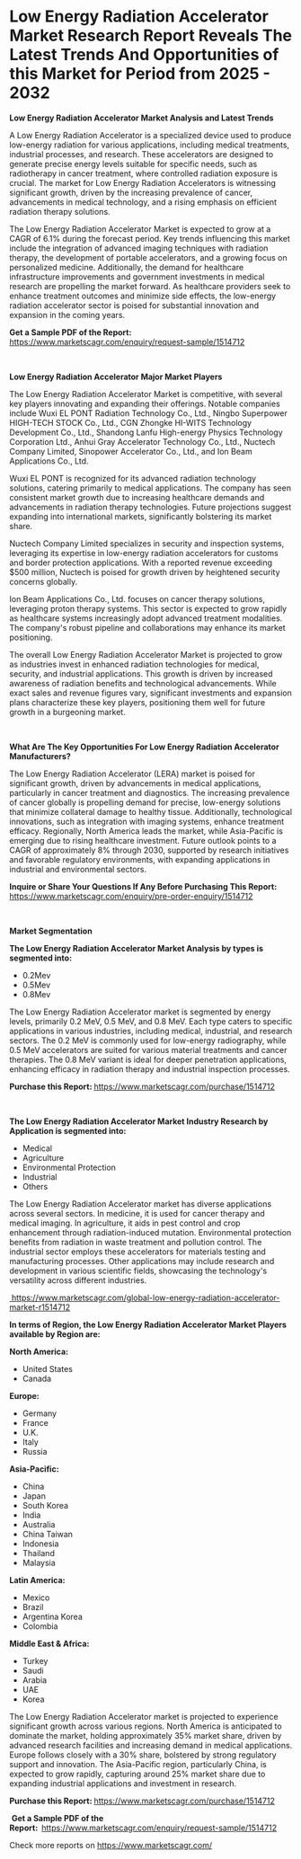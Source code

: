 <p><h1>Low Energy Radiation Accelerator Market Research Report Reveals The Latest Trends And Opportunities of this Market for Period from 2025 - 2032</h1></p><p><strong>Low Energy Radiation Accelerator Market Analysis and Latest Trends</strong></p>
<p><p>A Low Energy Radiation Accelerator is a specialized device used to produce low-energy radiation for various applications, including medical treatments, industrial processes, and research. These accelerators are designed to generate precise energy levels suitable for specific needs, such as radiotherapy in cancer treatment, where controlled radiation exposure is crucial. The market for Low Energy Radiation Accelerators is witnessing significant growth, driven by the increasing prevalence of cancer, advancements in medical technology, and a rising emphasis on efficient radiation therapy solutions.</p><p>The Low Energy Radiation Accelerator Market is expected to grow at a CAGR of 6.1% during the forecast period. Key trends influencing this market include the integration of advanced imaging techniques with radiation therapy, the development of portable accelerators, and a growing focus on personalized medicine. Additionally, the demand for healthcare infrastructure improvements and government investments in medical research are propelling the market forward. As healthcare providers seek to enhance treatment outcomes and minimize side effects, the low-energy radiation accelerator sector is poised for substantial innovation and expansion in the coming years.</p></p>
<p><strong>Get a Sample PDF of the Report:&nbsp;</strong> <a href="https://www.marketscagr.com/enquiry/request-sample/1514712?utm_campaign=1999&utm_medium=2&utm_source=Github&utm_content=ia&utm_term=17012025&utm_id=low-energy-radiation-accelerator">https://www.marketscagr.com/enquiry/request-sample/1514712</a></p>
<p>&nbsp;</p>
<p><strong>Low Energy Radiation Accelerator Major Market Players</strong></p>
<p><p>The Low Energy Radiation Accelerator Market is competitive, with several key players innovating and expanding their offerings. Notable companies include Wuxi EL PONT Radiation Technology Co., Ltd., Ningbo Superpower HIGH-TECH STOCK Co., Ltd., CGN Zhongke HI-WITS Technology Development Co., Ltd., Shandong Lanfu High-energy Physics Technology Corporation Ltd., Anhui Gray Accelerator Technology Co., Ltd., Nuctech Company Limited, Sinopower Accelerator Co., Ltd., and Ion Beam Applications Co., Ltd.</p><p>Wuxi EL PONT is recognized for its advanced radiation technology solutions, catering primarily to medical applications. The company has seen consistent market growth due to increasing healthcare demands and advancements in radiation therapy technologies. Future projections suggest expanding into international markets, significantly bolstering its market share.</p><p>Nuctech Company Limited specializes in security and inspection systems, leveraging its expertise in low-energy radiation accelerators for customs and border protection applications. With a reported revenue exceeding $500 million, Nuctech is poised for growth driven by heightened security concerns globally.</p><p>Ion Beam Applications Co., Ltd. focuses on cancer therapy solutions, leveraging proton therapy systems. This sector is expected to grow rapidly as healthcare systems increasingly adopt advanced treatment modalities. The company's robust pipeline and collaborations may enhance its market positioning.</p><p>The overall Low Energy Radiation Accelerator Market is projected to grow as industries invest in enhanced radiation technologies for medical, security, and industrial applications. This growth is driven by increased awareness of radiation benefits and technological advancements. While exact sales and revenue figures vary, significant investments and expansion plans characterize these key players, positioning them well for future growth in a burgeoning market.</p></p>
<p>&nbsp;</p>
<p><strong>What Are The Key Opportunities For Low Energy Radiation Accelerator Manufacturers?</strong></p>
<p><p>The Low Energy Radiation Accelerator (LERA) market is poised for significant growth, driven by advancements in medical applications, particularly in cancer treatment and diagnostics. The increasing prevalence of cancer globally is propelling demand for precise, low-energy solutions that minimize collateral damage to healthy tissue. Additionally, technological innovations, such as integration with imaging systems, enhance treatment efficacy. Regionally, North America leads the market, while Asia-Pacific is emerging due to rising healthcare investment. Future outlook points to a CAGR of approximately 8% through 2030, supported by research initiatives and favorable regulatory environments, with expanding applications in industrial and environmental sectors.</p></p>
<p><strong>Inquire or Share Your Questions If Any Before Purchasing This Report:</strong> <a href="https://www.marketscagr.com/enquiry/pre-order-enquiry/1514712?utm_campaign=1999&utm_medium=2&utm_source=Github&utm_content=ia&utm_term=17012025&utm_id=low-energy-radiation-accelerator">https://www.marketscagr.com/enquiry/pre-order-enquiry/1514712</a></p>
<p>&nbsp;</p>
<p><strong>Market Segmentation</strong></p>
<p><strong>The Low Energy Radiation Accelerator Market Analysis by types is segmented into:</strong></p>
<p><ul><li>0.2Mev</li><li>0.5Mev</li><li>0.8Mev</li></ul></p>
<p><p>The Low Energy Radiation Accelerator market is segmented by energy levels, primarily 0.2 MeV, 0.5 MeV, and 0.8 MeV. Each type caters to specific applications in various industries, including medical, industrial, and research sectors. The 0.2 MeV is commonly used for low-energy radiography, while 0.5 MeV accelerators are suited for various material treatments and cancer therapies. The 0.8 MeV variant is ideal for deeper penetration applications, enhancing efficacy in radiation therapy and industrial inspection processes.</p></p>
<p><strong>Purchase this Report:&nbsp;</strong><a href="https://www.marketscagr.com/purchase/1514712?utm_campaign=1999&utm_medium=2&utm_source=Github&utm_content=ia&utm_term=17012025&utm_id=low-energy-radiation-accelerator">https://www.marketscagr.com/purchase/1514712</a></p>
<p>&nbsp;</p>
<p><strong>The Low Energy Radiation Accelerator Market Industry Research by Application is segmented into:</strong></p>
<p><ul><li>Medical</li><li>Agriculture</li><li>Environmental Protection</li><li>Industrial</li><li>Others</li></ul></p>
<p><p>The Low Energy Radiation Accelerator market has diverse applications across several sectors. In medicine, it is used for cancer therapy and medical imaging. In agriculture, it aids in pest control and crop enhancement through radiation-induced mutation. Environmental protection benefits from radiation in waste treatment and pollution control. The industrial sector employs these accelerators for materials testing and manufacturing processes. Other applications may include research and development in various scientific fields, showcasing the technology's versatility across different industries.</p></p>
<p><a href="https://www.marketscagr.com/global-low-energy-radiation-accelerator-market-r1514712?utm_campaign=1999&utm_medium=2&utm_source=Github&utm_content=ia&utm_term=17012025&utm_id=low-energy-radiation-accelerator">&nbsp;https://www.marketscagr.com/global-low-energy-radiation-accelerator-market-r1514712</a></p>
<p><strong>In terms of Region, the Low Energy Radiation Accelerator Market Players available by Region are:</strong></p>
<p>
    <p> <strong> North America: </strong>
        <ul>
            <li>United States</li>
            <li>Canada</li>
        </ul>
        </p> 
    <p> <strong> Europe: </strong>
        <ul>
            <li>Germany</li>
            <li>France</li>
            <li>U.K.</li>
            <li>Italy</li>
            <li>Russia</li>
        </ul>
        </p> 
    <p> <strong> Asia-Pacific: </strong>
        <ul>
            <li>China</li>
            <li>Japan</li>
            <li>South Korea</li>
            <li>India</li>
            <li>Australia</li>
            <li>China Taiwan</li>
            <li>Indonesia</li>
            <li>Thailand</li>
            <li>Malaysia</li>
        </ul>
        </p> 
    <p> <strong> Latin America: </strong>
        <ul>
            <li>Mexico</li>
            <li>Brazil</li>
            <li>Argentina Korea</li>
            <li>Colombia</li>
        </ul>
        </p> 
    <p> <strong> Middle East & Africa: </strong>
        <ul>
            <li>Turkey</li>
            <li>Saudi</li>
            <li>Arabia</li>
            <li>UAE</li>
            <li>Korea</li>
        </ul>
    </p>
    </p>
<p><p>The Low Energy Radiation Accelerator market is projected to experience significant growth across various regions. North America is anticipated to dominate the market, holding approximately 35% market share, driven by advanced research facilities and increasing demand in medical applications. Europe follows closely with a 30% share, bolstered by strong regulatory support and innovation. The Asia-Pacific region, particularly China, is expected to grow rapidly, capturing around 25% market share due to expanding industrial applications and investment in research.</p></p>
<p><strong>Purchase this Report: </strong><a href="https://www.marketscagr.com/purchase/1514712?utm_campaign=1999&utm_medium=2&utm_source=Github&utm_content=ia&utm_term=17012025&utm_id=low-energy-radiation-accelerator">https://www.marketscagr.com/purchase/1514712</a></p>
<p>&nbsp;<strong>Get a Sample PDF of the Report:&nbsp;&nbsp;</strong><a href="https://www.marketscagr.com/enquiry/request-sample/1514712?utm_campaign=1999&utm_medium=2&utm_source=Github&utm_content=ia&utm_term=17012025&utm_id=low-energy-radiation-accelerator">https://www.marketscagr.com/enquiry/request-sample/1514712</a></p>
<p><strong></strong></p>
<p>Check more reports on <a href="https://www.marketscagr.com/?utm_campaign=1999&utm_medium=2&utm_source=Github&utm_content=ia&utm_term=17012025&utm_id=low-energy-radiation-accelerator">https://www.marketscagr.com/</a></p>